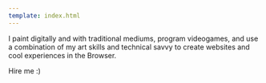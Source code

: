 ```yaml
---
template: index.html
---
```


I paint digitally and with traditional mediums, program videogames, and use a combination of my art skills and technical savvy to create websites and cool experiences in the Browser.

Hire me :)
